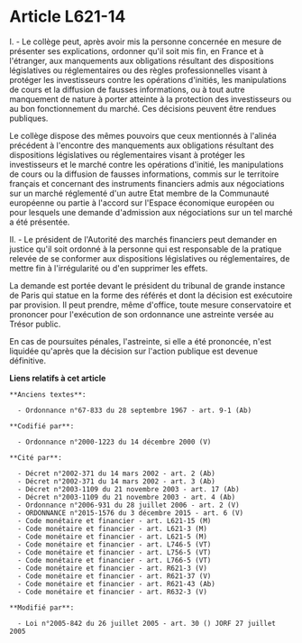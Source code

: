 # Article L621-14

I. - Le collège peut, après avoir mis la personne concernée en mesure de présenter ses explications, ordonner qu'il soit mis
fin, en France et à l'étranger, aux manquements aux obligations résultant des dispositions législatives ou réglementaires ou
des règles professionnelles visant à protéger les investisseurs contre les opérations d'initiés, les manipulations de cours
et la diffusion de fausses informations, ou à tout autre manquement de nature à porter atteinte à la protection des
investisseurs ou au bon fonctionnement du marché. Ces décisions peuvent être rendues publiques.

Le collège dispose des mêmes pouvoirs que ceux mentionnés à l'alinéa précédent à l'encontre des manquements aux obligations
résultant des dispositions législatives ou réglementaires visant à protéger les investisseurs et le marché contre les
opérations d'initié, les manipulations de cours ou la diffusion de fausses informations, commis sur le territoire français et
concernant des instruments financiers admis aux négociations sur un marché réglementé d'un autre Etat membre de la Communauté
européenne ou partie à l'accord sur l'Espace économique européen ou pour lesquels une demande d'admission aux négociations
sur un tel marché a été présentée.

II. - Le président de l'Autorité des marchés financiers peut demander en justice qu'il soit ordonné à la personne qui est
responsable de la pratique relevée de se conformer aux dispositions législatives ou réglementaires, de mettre fin à
l'irrégularité ou d'en supprimer les effets.

La demande est portée devant le président du tribunal de grande instance de Paris qui statue en la forme des référés et dont
la décision est exécutoire par provision. Il peut prendre, même d'office, toute mesure conservatoire et prononcer pour
l'exécution de son ordonnance une astreinte versée au Trésor public.

En cas de poursuites pénales, l'astreinte, si elle a été prononcée, n'est liquidée qu'après que la décision sur l'action
publique est devenue définitive.

**Liens relatifs à cet article**

	**Anciens textes**:

	  - Ordonnance n°67-833 du 28 septembre 1967 - art. 9-1 (Ab)

	**Codifié par**:

	  - Ordonnance n°2000-1223 du 14 décembre 2000 (V)

	**Cité par**:

	  - Décret n°2002-371 du 14 mars 2002 - art. 2 (Ab)
	  - Décret n°2002-371 du 14 mars 2002 - art. 3 (Ab)
	  - Décret n°2003-1109 du 21 novembre 2003 - art. 17 (Ab)
	  - Décret n°2003-1109 du 21 novembre 2003 - art. 4 (Ab)
	  - Ordonnance n°2006-931 du 28 juillet 2006 - art. 2 (V)
	  - ORDONNANCE n°2015-1576 du 3 décembre 2015 - art. 6 (V)
	  - Code monétaire et financier - art. L621-15 (M)
	  - Code monétaire et financier - art. L621-3 (M)
	  - Code monétaire et financier - art. L621-5 (M)
	  - Code monétaire et financier - art. L746-5 (VT)
	  - Code monétaire et financier - art. L756-5 (VT)
	  - Code monétaire et financier - art. L766-5 (VT)
	  - Code monétaire et financier - art. R621-3 (V)
	  - Code monétaire et financier - art. R621-37 (V)
	  - Code monétaire et financier - art. R621-43 (Ab)
	  - Code monétaire et financier - art. R632-3 (V)

	**Modifié par**:

	  - Loi n°2005-842 du 26 juillet 2005 - art. 30 () JORF 27 juillet 2005
